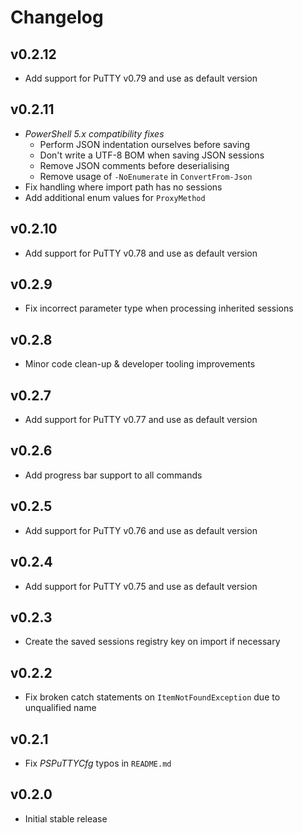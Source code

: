 Changelog
=========

v0.2.12
-------

- Add support for PuTTY v0.79 and use as default version

v0.2.11
-------

- *PowerShell 5.x compatibility fixes*
  - Perform JSON indentation ourselves before saving
  - Don't write a UTF-8 BOM when saving JSON sessions
  - Remove JSON comments before deserialising
  - Remove usage of `-NoEnumerate` in `ConvertFrom-Json`
- Fix handling where import path has no sessions
- Add additional enum values for `ProxyMethod`

v0.2.10
-------

- Add support for PuTTY v0.78 and use as default version

v0.2.9
------

- Fix incorrect parameter type when processing inherited sessions

v0.2.8
------

- Minor code clean-up & developer tooling improvements

v0.2.7
------

- Add support for PuTTY v0.77 and use as default version

v0.2.6
------

- Add progress bar support to all commands

v0.2.5
------

- Add support for PuTTY v0.76 and use as default version

v0.2.4
------

- Add support for PuTTY v0.75 and use as default version

v0.2.3
------

- Create the saved sessions registry key on import if necessary

v0.2.2
------

- Fix broken catch statements on `ItemNotFoundException` due to unqualified name

v0.2.1
------

- Fix *PSPuTTYCfg* typos in `README.md`

v0.2.0
------

- Initial stable release
